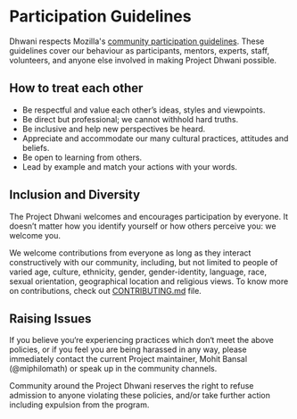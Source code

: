 # Participation Guidelines

Dhwani respects Mozilla's [community participation guidelines](https://www.mozilla.org/en-US/about/governance/policies/participation/). These guidelines cover our behaviour as participants, mentors, experts, staff, volunteers, and anyone else involved in making Project Dhwani possible.

## How to treat each other

* Be respectful and value each other’s ideas, styles and viewpoints.
* Be direct but professional; we cannot withhold hard truths.
* Be inclusive and help new perspectives be heard.
* Appreciate and accommodate our many cultural practices, attitudes and beliefs.
* Be open to learning from others.
* Lead by example and match your actions with your words.

## Inclusion and Diversity

The Project Dhwani welcomes and encourages participation by everyone. It doesn’t matter how you identify yourself or how others perceive you: we welcome you.

We welcome contributions from everyone as long as they interact constructively with our community, including, but not limited to people of varied age, culture, ethnicity, gender, gender-identity, language, race, sexual orientation, geographical location and religious views. To know more on contributions, check out [CONTRIBUTING.md](./CONTRIBUTING.md) file.


## Raising Issues

If you believe you‘re experiencing practices which don‘t meet the above policies, or if you feel you are being harassed in any way, please immediately contact the current Project maintainer, Mohit Bansal (@miphilomath) or speak up in the community channels.

Community around the Project Dhwani reserves the right to refuse admission to anyone violating these policies, and/or take further action including expulsion from the program.
